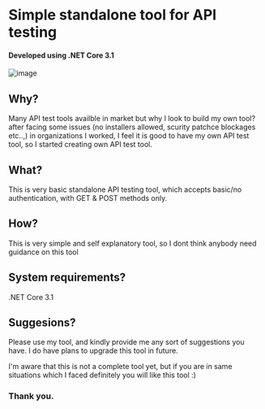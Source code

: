 # Simple standalone tool for API testing 
#### Developed using .NET Core 3.1

![image](https://user-images.githubusercontent.com/49093331/118354896-d43b0f80-b59f-11eb-8d61-e7581dcc15a5.png)

## Why?
Many API test tools availble in market but why I look to build my own tool? after facing some issues (no installers allowed, scurity patchce blockages etc..,) in organizations I worked, I feel it is good to have my own API test tool, so I started creating own API test tool.

## What?
This is very basic standalone API testing tool, which accepts basic/no authentication, with GET & POST methods only.

## How?
This is very simple and self explanatory tool, so I dont think anybody need guidance on this tool

## System requirements?
.NET Core 3.1


## Suggesions?
Please use my tool, and kindly provide me any sort of suggestions you have.
I do have plans to upgrade this tool in future.

I'm aware that this is not a complete tool yet, but if you are in same situations which I faced definitely you will like this tool :)

### Thank you.



